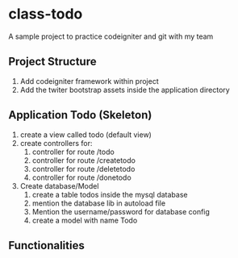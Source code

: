 class-todo
==========

A sample project to practice codeigniter and git with my team

Project Structure
------------------
1. Add codeigniter framework within project
2. Add the twiter bootstrap assets inside the application directory

Application Todo (Skeleton)
---------------------------
1. create a view called todo (default view)
2. create controllers for:
	1.	controller for route /todo
	2.	controller for route /createtodo
	3.	controller for route /deletetodo
	4.	controller for route /donetodo
3. Create database/Model
	1.	create a table todos inside the mysql database
	2.	mention the database lib in autoload file
	3.	Mention the username/password for database config
	3.	create a model with name Todo

Functionalities
----------------


